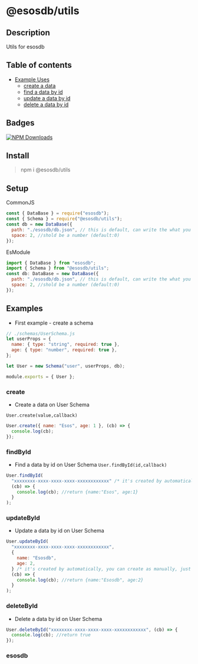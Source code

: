 # @esosdb/utils

## Description

Utils for esosdb

## Table of contents

- [Example Uses](#examples)
  - [create a data](#create)
  - [find a data by id](#findbyid)
  - [update a data by id](#updatebyid)
  - [delete a data by id](#deletebyid)

## Badges

[![NPM Downloads](https://img.shields.io/npm/dt/@esosdb/utils.svg?style=flat-square)](https://www.npmjs.com/package/@esosdb/utils)

## Install

> npm i @esosdb/utils

## Setup

CommonJS

```js
const { DataBase } = require("esosdb");
const { Schema } = require("@esosdb/utils");
const db = new DataBase({
  path: "./esosdb/db.json", // this is default, can write the what you want
  space: 2, //shold be a number (default:0)
});
```

EsModule

```js
import { DataBase } from "esosdb";
import { Schema } from "@esosdb/utils";
const db: DataBase = new DataBase({
  path: "./esosdb/db.json", // this is default, can write the what you want
  space: 2, //shold be a number (default:0)
});
```

## Examples

- First example - create a schema

```js
// ./schemas/UserSchema.js
let userProps = {
  name: { type: "string", required: true },
  age: { type: "number", required: true },
};

let User = new Schema("user", userProps, db);

module.exports = { User };
```

### create

- Create a data on User Schema

`User.create(value,callback)`

```js
User.create({ name: "Esos", age: 1 }, (cb) => {
  console.log(cb);
});
```

### findById

- Find a data by id on User Schema
  `User.findById(id,callback)`

```js
User.findById(
  "xxxxxxxx-xxxx-xxxx-xxxx-xxxxxxxxxxxx" /* it's created by automatically, you can create as manually, just add to Schema*/,
  (cb) => {
    console.log(cb); //return {name:"Esos", age:1}
  }
);
```

### updateById

- Update a data by id on User Schema

```js
User.updateById(
  "xxxxxxxx-xxxx-xxxx-xxxx-xxxxxxxxxxxx",
  {
    name: "Esosdb",
    age: 2,
  } /* it's created by automatically, you can create as manually, just add to Schema*/,
  (cb) => {
    console.log(cb); //return {name:"Esosdb", age:2}
  }
);
```

### deleteById

- Delete a data by id on User Schema

```js
User.deleteById("xxxxxxxx-xxxx-xxxx-xxxx-xxxxxxxxxxxx", (cb) => {
  console.log(cb); //return true
});
```

### esosdb
